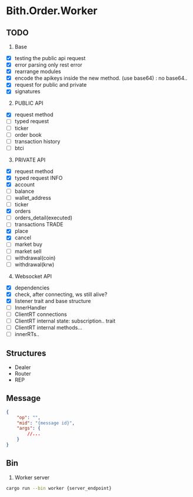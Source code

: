 # Bith.Order.Worker


## TODO

1. Base
*  [x] testing the public api request 
*  [x] error parsing only rest error
*  [x] rearrange modules
*  [x] encode the apikeys inside the new method. (use base64) : no base64..
*  [x] request for public and private
*  [x] signatures

2. PUBLIC API
*  [x] request method
*  [ ] typed request
*  [ ] ticker
*  [ ] order book
*  [ ] transaction history
*  [ ] btci

3. PRIVATE API
*  [x] request method
*  [x] typed request
INFO
*  [x] account
*  [ ] balance
*  [ ] wallet_address
*  [ ] ticker
*  [x] orders
*  [ ] orders_detail(executed)
*  [ ] transactions
TRADE
*  [x] place 
*  [x] cancel
*  [ ] market buy
*  [ ] market sell
*  [ ] withdrawal(coin)
*  [ ] withdrawal(krw)

4. Websocket API
*  [x] dependencies
*  [x] check, after connecting, ws still alive?
*  [x] listener trait and base structure
*  [ ] InnerHandler
*  [ ] ClientRT connections
*  [ ] ClientRT internal state: subscription.. trait
*  [ ] ClientRT internal methods...
*  [ ] innerRTs..

## Structures
- Dealer
- Router
- REP


## Message

```json
{
	"op": "",
	"mid": "{message id}",
	"args": {
		//...
	}
}
```

## Bin


1. Worker server
```bash
cargo run --bin worker {server_endpoint}
```

